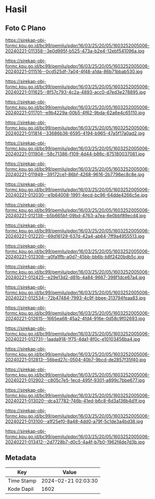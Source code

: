 # Hasil

## Foto C Plano

https://sirekap-obj-formc.kpu.go.id/bc99/pemilu/pdpr/16/03/25/20/05/1603252005006-20240221-011358--3e0d995f-b525-473a-b2e4-12ebf541096a.jpg

https://sirekap-obj-formc.kpu.go.id/bc99/pemilu/pdpr/16/03/25/20/05/1603252005006-20240221-011516--0cd525df-7a04-4f48-a1da-86b71bbab530.jpg

https://sirekap-obj-formc.kpu.go.id/bc99/pemilu/pdpr/16/03/25/20/05/1603252005006-20240221-011625--8f57c793-4c2a-4893-acc0-d7ed3e278895.jpg

https://sirekap-obj-formc.kpu.go.id/bc99/pemilu/pdpr/16/03/25/20/05/1603252005006-20240221-011701--e9b4229a-00b5-4f62-9bda-62a6e4c65110.jpg

https://sirekap-obj-formc.kpu.go.id/bc99/pemilu/pdpr/16/03/25/20/05/1603252005006-20240221-011814--33686b36-6595-4194-b965-47a5f17a0ad2.jpg

https://sirekap-obj-formc.kpu.go.id/bc99/pemilu/pdpr/16/03/25/20/05/1603252005006-20240221-011904--58c71386-f109-4d44-b86c-875180037081.jpg

https://sirekap-obj-formc.kpu.go.id/bc99/pemilu/pdpr/16/03/25/20/05/1603252005006-20240221-011949--39172ce1-86bf-4268-9616-2b7796ec8c8e.jpg

https://sirekap-obj-formc.kpu.go.id/bc99/pemilu/pdpr/16/03/25/20/05/1603252005006-20240221-012030--e1b64008-1991-4ecd-bc96-64dde4266c5e.jpg

https://sirekap-obj-formc.kpu.go.id/bc99/pemilu/pdpr/16/03/25/20/05/1603252005006-20240221-012138--b5b665bf-09bd-4763-a7ea-6e0bbf89ecd4.jpg

https://sirekap-obj-formc.kpu.go.id/bc99/pemilu/pdpr/16/03/25/20/05/1603252005006-20240221-012220--69d16129-637d-42a4-ab64-7ff9a4955513.jpg

https://sirekap-obj-formc.kpu.go.id/bc99/pemilu/pdpr/16/03/25/20/05/1603252005006-20240221-012308--a0fa1ffb-a0d7-45bb-bb6b-b8f2420bdb5c.jpg

https://sirekap-obj-formc.kpu.go.id/bc99/pemilu/pdpr/16/03/25/20/05/1603252005006-20240221-012425--e29e13d2-d81b-4a84-9667-398f1dce67a4.jpg

https://sirekap-obj-formc.kpu.go.id/bc99/pemilu/pdpr/16/03/25/20/05/1603252005006-20240221-012534--72b47484-7993-4c9f-bbee-313794feaa83.jpg

https://sirekap-obj-formc.kpu.go.id/bc99/pemilu/pdpr/16/03/25/20/05/1603252005006-20240221-012615--1665ea68-45a2-4fd4-916e-0d58c9f02693.jpg

https://sirekap-obj-formc.kpu.go.id/bc99/pemilu/pdpr/16/03/25/20/05/1603252005006-20240221-012731--1aada918-1f75-4da1-8f0c-e10103456ba4.jpg

https://sirekap-obj-formc.kpu.go.id/bc99/pemilu/pdpr/16/03/25/20/05/1603252005006-20240221-012813--56bed27c-0504-40b7-9bcd-de2857f35f40.jpg

https://sirekap-obj-formc.kpu.go.id/bc99/pemilu/pdpr/16/03/25/20/05/1603252005006-20240221-012902--c805c7e5-1ecd-495f-9301-a899c7bbe677.jpg

https://sirekap-obj-formc.kpu.go.id/bc99/pemilu/pdpr/16/03/25/20/05/1603252005006-20240221-013020--dca37782-746b-41ed-b6c8-6d3a136b4d1f.jpg

https://sirekap-obj-formc.kpu.go.id/bc99/pemilu/pdpr/16/03/25/20/05/1603252005006-20240221-013100--a1f25ef0-8a48-4dd0-a79f-5c1de3a4bd38.jpg

https://sirekap-obj-formc.kpu.go.id/bc99/pemilu/pdpr/16/03/25/20/05/1603252005006-20240221-013412--2d7728b7-d0c5-4a4f-b7b0-1962f4de7d3b.jpg


## Metadata

| Key        | Value               |
| ---------- | ------------------- |
| Time Stamp | 2024-02-21 02:03:30 |
| Kode Dapil | 1602                |



